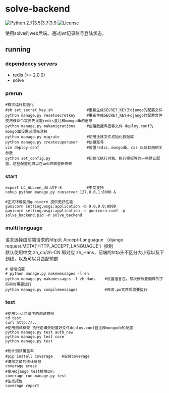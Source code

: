 # solve-backend #

[![Python 2.7|3.5|3.7|3.9](https://img.shields.io/badge/python-2.7%7C3.5%7C3.7%7C3.9-blue.svg)](https://github.com/weideguo/solve-backend) 
[![License](https://img.shields.io/badge/license-MIT-green.svg)](https://github.com/weideguo/solve-backend/blob/master/LICENSE) 


使用solve的web后端。通过jwt记录账号登陆状态。


running
--------------
### dependency servers ###
* redis (>= 2.0.0)
* solve

### prerun ###
```shell
#首次运行初始化
#sh set_secret_key.sh               #重新生成SECRET_KEY于django的配置文件
python manage.py resetsecretkey     #重新生成SECRET_KEY于django的配置文件 使用该命令需要先设置redis且注释mongodb的信息
python manage.py makemigrations     #创建数据库迁移文件 deploy.conf的mongodb设置必须先注释
python manage.py migrate            #使用迁移文件初始化数据库
python manage.py createsuperuser    #创建账号
vim deploy.conf                     #设置redis、mongodb、cas 以及其他相关参数
python set_config.py                #初始化执行对象、执行模板等的一些默认配置，这些配置也可以在web界面重新修改
```

### start ###
```shell
export LC_ALL=en_US.UTF-8           #中文支持
nohup python manage.py runserver 127.0.0.1:8000 &

#正式环境使用gunicorn 提供更好性能
gunicorn setting.wsgi:application -b 0.0.0.0:8000 
gunicorn setting.wsgi:application -c gunicorn.conf -p solve_backend.pid -n solve_backend
```

### multi language ###
语言选择由前端请求的http头 Accept-Languague （django request.META['HTTP_ACCEPT_LANGUAGUE'）控制  
默认使用中文 zh_cn/zh-CN  即对应 zh_Hans，前端的http头不区分大小写以及下划线，以及可以只匹配前部
```shell
# 后端设置
# python manage.py makemessages -l en
python manage.py makemessages -l zh_Hans    #设置语言包，每次修改要翻译的字符串时需要运行
python manage.py compilemessages            #修改.po文件后需要运行
```

### test ###
```shell
#使用test目录下的测试样例
cd test             
curl http://...
#使用测试框架 执行前请先配置好文件deploy.conf且注释mongodb的配置
python manage.py test auth_new
python manage.py test core
python manage.py test

#统计测试覆盖率
#pip install coverage    #安装coverage
#清除之前的统计信息
coverage erase
#使用django test模块运行
coverage run manage.py test
#生成报告
coverage report
```